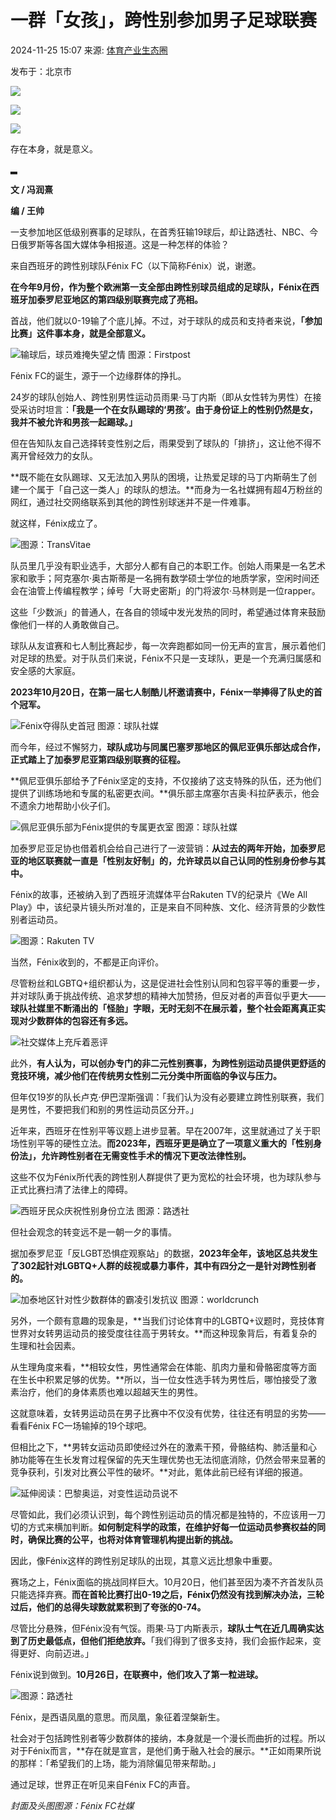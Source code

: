 # 一群「女孩」，跨性别参加男子足球联赛

2024-11-25 15:07 来源: [体育产业生态圈](https://www.sohu.com/a/830101501_415197?spm=smpc.content-abroad.content.1.17367062118007odI3kp)

发布于：北京市

![](//q4.itc.cn/images01/20241125/25d14b8dc42f44669067893f354cebe9.png)

![](//q7.itc.cn/images01/20241125/1a4d93b0bc594dc1bbefb5c1af7e35b9.jpeg)

![](//q1.itc.cn/images01/20241125/ab29280f193e4f5794967730a0acdf94.png)

存在本身，就是意义。

▂

**文 / 冯润熹**

**编 / 王帅**

一支参加地区低级别赛事的足球队，在首秀狂输19球后，却让路透社、NBC、今日俄罗斯等各国大媒体争相报道。这是一种怎样的体验？

来自西班牙的跨性别球队Fénix FC（以下简称Fénix）说，谢邀。

**在今年9月份，作为整个欧洲第一支全部由跨性别球员组成的足球队，Fénix在西班牙加泰罗尼亚地区的第四级别联赛完成了亮相。**

首战，他们就以0-19输了个底儿掉。不过，对于球队的成员和支持者来说，**「参加比赛」这件事本身，就是全部意义。**

![](//q7.itc.cn/images01/20241125/4499300f20854ff3a83226c9d34f5428.jpeg)输球后，球员难掩失望之情 图源：Firstpost

Fénix FC的诞生，源于一个边缘群体的挣扎。

24岁的球队创始人、跨性别男性运动员雨果·马丁内斯（即从女性转为男性）在接受采访时坦言：**「我是一个在女队踢球的‘男孩’。由于身份证上的性别仍然是女，我并不被允许和男孩一起踢球。」**

但在告知队友自己选择转变性别之后，雨果受到了球队的「排挤」，这让他不得不离开曾经效力的女队。

**既不能在女队踢球、又无法加入男队的困境，让热爱足球的马丁内斯萌生了创建一个属于「自己这一类人」的球队的想法。**而身为一名社媒拥有超4万粉丝的网红，通过社交网络联系到其他的跨性别球迷并不是一件难事。

就这样，Fénix成立了。

![](//q2.itc.cn/images01/20241125/074d6a8bd71c42e4a8434f2853644ed3.jpeg)图源：TransVitae

队员里几乎没有职业选手，大部分人都有自己的本职工作。创始人雨果是一名艺术家和歌手；阿克塞尔·奥古斯蒂是一名拥有数学硕士学位的地质学家，空闲时间还会在油管上传编程教学；绰号「大哥史密斯」的门将波尔·马林则是一位rapper。

这些「少数派」的普通人，在各自的领域中发光发热的同时，希望通过体育来鼓励像他们一样的人勇敢做自己。

球队从友谊赛和七人制比赛起步，每一次奔跑都如同一份无声的宣言，展示着他们对足球的热爱。对于队员们来说，Fénix不只是一支球队，更是一个充满归属感和安全感的大家庭。

**2023年10月20日，在第一届七人制酷儿杯邀请赛中，Fénix一举捧得了队史的首个冠军。**

![](//q9.itc.cn/images01/20241125/715784a7c1ec4cceaac38befa4640fa1.jpeg)Fénix夺得队史首冠 图源：球队社媒

而今年，经过不懈努力，**球队成功与同属巴塞罗那地区的佩尼亚俱乐部达成合作，正式踏上了加泰罗尼亚第四级别联赛的征程。**

**佩尼亚俱乐部给予了Fénix坚定的支持，不仅接纳了这支特殊的队伍，还为他们提供了训练场地和专属的私密更衣间。**俱乐部主席塞尔吉奥·科拉萨表示，他会不遗余力地帮助小伙子们。

![](//q7.itc.cn/images01/20241125/c6d51f9c29594f62b9f853812f2e8760.jpeg)佩尼亚俱乐部为Fénix提供的专属更衣室 图源：球队社媒

加泰罗尼亚足协也借着机会给自己进行了一波营销：**从过去的两年开始，加泰罗尼亚的地区联赛就一直是「性别友好制」的，允许球员以自己认同的性别身份参与其中。**

Fénix的故事，还被纳入到了西班牙流媒体平台Rakuten TV的纪录片《We All Play》中，该纪录片镜头所对准的，正是来自不同种族、文化、经济背景的少数性别者运动员。

![](//q8.itc.cn/images01/20241125/2a9bdfd6cc434b5394f3264e22c5c4ba.jpeg)图源：Rakuten TV

当然，Fénix收到的，不都是正向评价。

尽管粉丝和LGBTQ+组织都认为，这是促进社会性别认同和包容平等的重要一步，并对球队勇于挑战传统、追求梦想的精神大加赞扬，但反对者的声音似乎更大——**球队社媒里不断涌出的「怪胎」字眼，无时无刻不在展示着，整个社会距离真正实现对少数群体的包容还有多远。**

![](//q3.itc.cn/images01/20241125/07bba827785e4ef4aeaf88a484c6d656.png)社交媒体上充斥着恶评

此外，**有人认为，可以创办专门的非二元性别赛事，为跨性别运动员提供更舒适的竞技环境，减少他们在传统男女性别二元分类中所面临的争议与压力。**

但年仅19岁的队长卢克·伊巴涅斯强调：「我们认为没有必要建立跨性别联赛，我们是男性，不要把我们和别的男性运动员区分开。」

近年来，西班牙在性别平等议题上进步显著。早在2007年，这里就通过了关于职场性别平等的硬性立法。**而2023年，西班牙更是确立了一项意义重大的「性别身份法」，允许跨性别者在无需变性手术的情况下更改法律性别。**

这些不仅为Fénix所代表的跨性别人群提供了更为宽松的社会环境，也为球队参与正式比赛扫清了法律上的障碍。

![](//q4.itc.cn/images01/20241125/3ab6f8a31143413e98c3baead13c57fb.png)西班牙民众庆祝性别身份立法 图源：路透社

但社会观念的转变远不是一朝一夕的事情。

据加泰罗尼亚「反LGBT恐惧症观察站」的数据，**2023年全年，该地区总共发生了302起针对LGBTQ+人群的歧视或暴力事件，其中有四分之一是针对跨性别者的。**

![](//q5.itc.cn/images01/20241125/2c350aa7cecc4c6fa6793ad416ea6b40.png)加泰地区针对性少数群体的霸凌引发抗议 图源：worldcrunch

另外，一个颇有意趣的现象是，**当我们讨论体育中的LGBTQ+议题时，竞技体育世界对女转男运动员的接受度往往高于男转女。**而这种现象背后，有着复杂的生理和社会因素。

从生理角度来看，**相较女性，男性通常会在体能、肌肉力量和骨骼密度等方面在生长中积累足够的优势。**所以，当一位女性选手转为男性后，哪怕接受了激素治疗，他们的身体素质也难以超越天生的男性。

这就意味着，女转男运动员在男子比赛中不仅没有优势，往往还有明显的劣势——看看Fénix FC一场输掉的19个球吧。

但相比之下，**男转女运动员即使经过外在的激素干预，骨骼结构、肺活量和心肺功能等在生长发育过程保留的先天生理优势也无法彻底消除，仍然会带来显著的竞争获利，引发对比赛公平性的破坏。**对此，氪体此前已经有详细的报道。

![](//q9.itc.cn/images01/20241125/93502781255742808f9acf2d9a0353e5.jpeg)延伸阅读：巴黎奥运，对变性运动员说不

尽管如此，我们必须认识到，每个跨性别运动员的情况都是独特的，不应该用一刀切的方式来横加判断。**如何制定科学的政策，在维护好每一位运动员参赛权益的同时，确保比赛的公平，也将对体育管理机构提出新的挑战。**

因此，像Fénix这样的跨性别足球队的出现，其意义远比想象中重要。

赛场之上，Fénix面临的挑战同样巨大。10月20日，他们甚至因为凑不齐首发队员只能选择弃赛。**而在首轮比赛打出0-19之后，Fénix仍然没有找到解决办法，三轮过后，他们的总得失球数就累积到了夸张的0-74。**

尽管比分悬殊，但Fénix没有气馁。雨果·马丁内斯表示，**球队士气在近几周确实达到了历史最低点，但他们拒绝放弃。**「我们得到了很多支持，我们会振作起来，变得更好、向前迈进。」

Fénix说到做到。**10月26日，在联赛中，他们攻入了第一粒进球。**

![](//q7.itc.cn/images01/20241125/908336457941425dacb91198b933c177.png)图源：路透社

Fénix，是西语凤凰的意思。而凤凰，象征着涅槃新生。

社会对于包括跨性别者等少数群体的接纳，本身就是一个漫长而曲折的过程。所以对于Fénix而言，**存在就是宣言，是他们勇于融入社会的展示。**正如雨果所说的那样：「希望我们的上场，能为消除偏见带来帮助。」

通过足球，世界正在听见来自Fénix FC的声音。

*封面及头图图源：Fénix FC社媒*
<!-- tcd_original_link https://www.sohu.com/a/830101501_415197 -->
